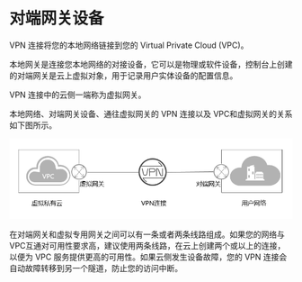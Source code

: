# 对端网关设备<a name="vpn_04_0901"></a>

VPN 连接将您的本地网络链接到您的 Virtual Private Cloud \(VPC\)。

本地网关是连接您本地网络的对接设备，它可以是物理或软件设备，控制台上创建的对端网关是云上虚拟对象，用于记录用户实体设备的配置信息。

VPN 连接中的云侧一端称为虚拟网关。

本地网络、对端网关设备、通往虚拟网关的 VPN 连接以及 VPC和虚拟网关的关系如下图所示。

![](figures/zh-cn_image_0236845850.png)

在对端网关和虚拟专用网关之间可以有一条或者两条线路组成。如果您的网络与VPC互通对可用性要求高，建议使用两条线路，在云上创建两个或以上的连接，以便为 VPC 服务提供更高的可用性。如果云侧发生设备故障，您的 VPN 连接会自动故障转移到另一个隧道，防止您的访问中断。

